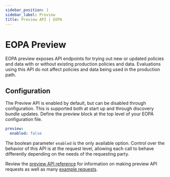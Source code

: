 ```yaml
---
sidebar_position: 1
sidebar_label: Preview
title: Preview API | EOPA
---
```


# EOPA Preview

EOPA preview exposes API endpoints for trying out new or updated policies and data with or without existing production policies and data. Evaluations using this API do not affect policies and data being used in the production path.


## Configuration

The Preview API is enabled by default, but can be disabled through configuration. This is supported both at start up and through discovery bundle updates. Define the preview block at the top level of your EOPA configuration file.

```yaml
preview:
  enabled: false
```

The boolean parameter `enabled` is the only available option. Control over the behavior of this API is at the request level, allowing each call to behave differently depending on the needs of the requesting party.

Review the [preview API reference](/eopa/reference/api-reference/preview-api) for information on making preview API requests as well as many [example requests](/eopa/reference/api-reference/preview-api#examples).
